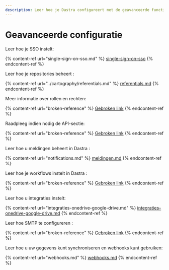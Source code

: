 ```yaml
---
description: Leer hoe je Dastra configureert met de geavanceerde functies.
---
```


# Geavanceerde configuratie

Leer hoe je SSO instelt:

{% content-ref url="single-sign-on-sso.md" %}
[single-sign-on-sso](single-sign-on-sso.md)
{% endcontent-ref %}

Leer hoe je repositories beheert :

{% content-ref url="../cartography/referentials.md" %}
[referentials.md](../cartography/referentials.md)
{% endcontent-ref %}

Meer informatie over rollen en rechten:

{% content-ref url="broken-reference" %}
[Gebroken link](gebroken-verwijzing)
{% endcontent-ref %}

Raadpleeg indien nodig de API-sectie:

{% content-ref url="broken-reference" %}
[Gebroken link](broken-reference)
{% endcontent-ref %}

Leer hoe u meldingen beheert in Dastra :

{% content-ref url="notifications.md" %}
[meldingen.md](meldingen.md)
{% endcontent-ref %}

Leer hoe je workflows instelt in Dastra :

{% content-ref url="broken-reference" %}
[Gebroken link](gebroken-verwijzing)
{% endcontent-ref %}

Leer hoe u integraties instelt:

{% content-ref url="integraties-onedrive-google-drive.md" %}
[integraties-onedrive-google-drive.md](integraties-onedrive-google-drive.md)
{% endcontent-ref %}

Leer hoe SMTP te configureren :

{% content-ref url="broken-reference" %}
[Gebroken link](gebroken-verwijzing)
{% endcontent-ref %}

Leer hoe u uw gegevens kunt synchroniseren en webhooks kunt gebruiken:

{% content-ref url="webhooks.md" %}
[webhooks.md](webhooks.md)
{% endcontent-ref %}